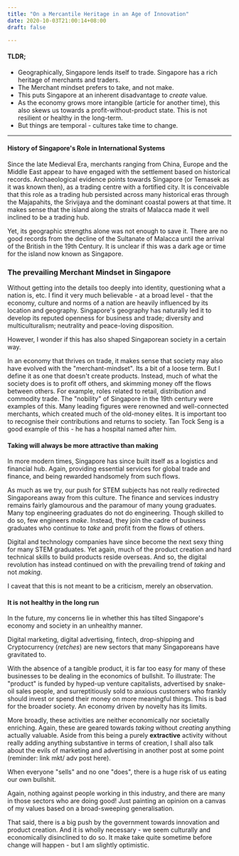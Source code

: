 ```yaml
---
title: "On a Mercantile Heritage in an Age of Innovation"
date: 2020-10-03T21:00:14+08:00
draft: false

---
```


#### TLDR;

- Geographically, Singapore lends itself to trade. Singapore has a rich heritage of merchants and traders.
- The Merchant mindset prefers to take, and not make. 
- This puts Singapore at an inherent disadvantage to *create* value. 
- As the economy grows more intangible (article for another time), this also skews us towards a profit-without-product state. This is not resilient or healthy in the long-term.
- But things are temporal - cultures take time to change.

----

#### History of Singapore's Role in International Systems

Since the late Medieval Era, merchants ranging from China, Europe and the Middle East appear to have engaged with the settlement based on historical records. Archaeological evidence points towards Singapore (or Temasek as it was known then), as a trading centre with a fortified city. It is conceivable that this role as a trading hub persisted across many historical eras through the Majapahits, the Srivijaya and the dominant coastal powers at that time. It makes sense that the island along the straits of Malacca made it well inclined to be a trading hub.

Yet, its geographic strengths alone was not enough to save it. There are no good records from the decline of the Sultanate of Malacca until the arrival of the British in the 19th Century. It is unclear if this was a dark age or time for the island now known as Singapore.

### The prevailing Merchant Mindset in Singapore

Without getting into the details too deeply into identity, questioning what a nation is, etc. I find it very much believable - at a broad level - that the economy, culture and norms of a nation are heavily influenced by its location and geography. Singapore's geography has naturally led it to develop its reputed openness for business and trade; diversity and multiculturalism; neutrality and peace-loving disposition. 

However, I wonder if this has also shaped Singaporean society in a certain way. 

In an economy that thrives on trade, it makes sense that society may also have evolved with the "merchant-mindset". Its a bit of a loose term. But I define it as one that doesn't create products. Instead, much of what the society does is to profit off others, and skimming money off the flows between others. For example, roles related to retail, distribution and commodity trade. The "nobility" of Singapore in the 19th century were examples of this. Many leading figures were renowned and well-connected merchants, which created much of the old-money elites. It is important too to recognise their contributions and returns to society. Tan Tock Seng is a good example of this - he has a hospital named after him.

#### Taking will always be more attractive than making

In more modern times, Singapore has since built itself as a logistics and financial hub. Again, providing essential services for global trade and finance, and being rewarded handsomely from such flows. 

As much as we try, our push for STEM subjects has not really redirected Singaporeans away from this culture. The finance and services industry remains fairly glamourous and the paramour of many young graduates. Many top engineering graduates do not do engineering. Though skilled to do so, few engineers *make*. Instead, they join the cadre of business graduates who continue to *take* and profit from the flows of others.

Digital and technology companies have since become the next sexy thing for many STEM graduates. Yet again, much of the product creation and hard technical skills to build products reside overseas. And so, the digital revolution has instead continued on with the prevailing trend of *taking* and not *making*. 

I caveat that this is not meant to be a criticism, merely an observation.

#### It is not healthy in the long run

In the future, my concerns lie in whether this has tilted Singapore's economy and society in an unhealthy manner.

Digital marketing, digital advertising, fintech, drop-shipping and Cryptocurrency (*retches*) are new sectors that many Singaporeans have gravitated to. 

With the absence of a tangible product, it is far too easy for many of these businesses to be dealing in the economics of bullshit. To illustrate: The "product" is funded by hyped-up venture capitalists, advertised by snake-oil sales people, and surreptitiously sold to anxious customers who frankly should invest or spend their money on more meaningful things. This is bad for the broader society. An economy driven by novelty has its limits.

More broadly, these activities are neither economically nor societally enriching. Again, these are geared towards *taking* without *creating* anything actually valuable. Aside from this being a purely **extractive** activity without really adding anything substantive in terms of creation, I shall also talk about the evils of marketing and advertising in another post at some point (reminder: link mkt/ adv post here).

When everyone "sells" and no one "does", there is a huge risk of us eating our own bullshit.

Again, nothing against people working in this industry, and there are many in those sectors who are doing good! Just painting an opinion on a canvas of my values based on a broad-sweeping generalisation.

That said, there is a big push by the government towards innovation and product creation. And it is wholly necessary - we seem culturally and economically disinclined to do so. It make take quite sometime before change will happen - but I am slightly optimistic. 



